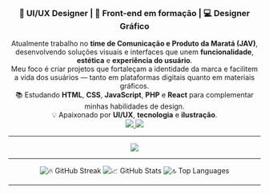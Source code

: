 <h3 align="center">🎨 UI/UX Designer | 🎯 Front-end em formação | 💻 Designer Gráfico</h3>

<div align="center">
 Atualmente trabalho no <strong>time de Comunicação e Produto da Maratá (JAV)</strong>, desenvolvendo soluções visuais e interfaces que unem <strong>funcionalidade</strong>, <strong>estética</strong> e <strong>experiência do usuário</strong>.<br>
 Meu foco é criar projetos que fortaleçam a identidade da marca e facilitem a vida dos usuários — tanto em plataformas digitais quanto em materiais gráficos.<br>
 📚 Estudando <strong>HTML</strong>, <strong>CSS</strong>, <strong>JavaScript</strong>, <strong>PHP</strong> e <strong>React</strong> para complementar minhas habilidades de design.<br>
 💡 Apaixonado por <strong>UI/UX</strong>, <strong>tecnologia</strong> e <strong>ilustração</strong>.
</div>

<div align="center">
  <a href="https://www.linkedin.com/in/SEU-LINKEDIN-AQUI/" target="_blank">
    <img src="https://img.shields.io/badge/LinkedIn-0077B5?style=for-the-badge&logo=linkedin&logoColor=white" />
  </a>
  <a href="mailto:SEU-EMAIL-AQUI">
    <img src="https://img.shields.io/badge/Email-D14836?style=for-the-badge&logo=gmail&logoColor=white" />
  </a>
</div>

<hr/>

<div align="center">
  <img src="https://skillicons.dev/icons?i=html,css,js,php,react,tailwind,figma,photoshop,illustrator,python,c,git,github" />
</div>

<hr/>

<div align="center">
  <img src="https://streak-stats.demolab.com?user=gen1nh&theme=react&border_radius=10&count_private=true" alt="🔥 GitHub Streak" />
  <img src="https://github-readme-stats.vercel.app/api?username=gen1nh&show_icons=true&theme=react&border_radius=10&count_private=true" alt="📈 GitHub Stats" />
  <img src="https://github-readme-stats.vercel.app/api/top-langs?username=gen1nh&layout=compact&theme=react&border_radius=10&langs_count=8" alt="🔝 Top Languages" />
</div>

<hr/>
